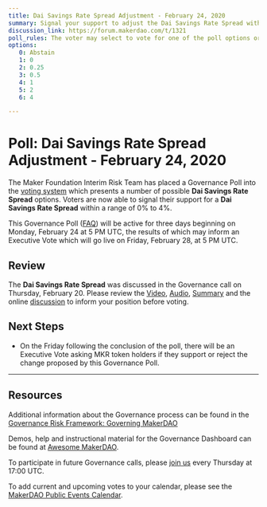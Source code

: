 ```yaml
---
title: Dai Savings Rate Spread Adjustment - February 24, 2020
summary: Signal your support to adjust the Dai Savings Rate Spread within a range of 0% to 4%
discussion_link: https://forum.makerdao.com/t/1321
poll_rules: The voter may select to vote for one of the poll options or they may elect to abstain from the poll entirely
options:
   0: Abstain
   1: 0
   2: 0.25
   3: 0.5
   4: 1
   5: 2
   6: 4

---
```

# Poll: Dai Savings Rate Spread Adjustment - February 24, 2020

The Maker Foundation Interim Risk Team has placed a Governance Poll into the [voting system](https://vote.makerdao.com/polling) which presents a number of possible **Dai Savings Rate Spread** options. Voters are now able to signal their support for a **Dai Savings Rate Spread** within a range of 0% to 4%.

This Governance Poll ([FAQ](https://community-development.makerdao.com/makerdao-scd-faqs/scd-faqs/governance)) will be active for three days beginning on Monday, February 24 at 5 PM UTC, the results of which may inform an Executive Vote which will go live on Friday, February 28, at 5 PM UTC.

## Review

The **Dai Savings Rate Spread** was discussed in the Governance call on Thursday, February 20. Please review the [Video](https://www.youtube.com/playlist?list=PLLzkWCj8ywWNq5-90-Id6VPSsrk4OWVan), [Audio](https://soundcloud.com/makerdao/sets/governance-and-risk), [Summary](https://community-development.makerdao.com/governance/governance-and-risk-meetings/summaries) and the online [discussion](https://forum.makerdao.com/c/governance) to inform your position before voting.

## Next Steps

* On the Friday following the conclusion of the poll, there will be an Executive Vote asking MKR token holders if they support or reject the change proposed by this Governance Poll.

---

## Resources

Additional information about the Governance process can be found in the [Governance Risk Framework: Governing MakerDAO](https://community-development.makerdao.com/governance/governance-risk-framework)

Demos, help and instructional material for the Governance Dashboard can be found at [Awesome MakerDAO](https://awesome.makerdao.com/#voting).

To participate in future Governance calls, please [join us](https://community-development.makerdao.com/governance/governance-and-risk-meetings) every Thursday at 17:00 UTC.

To add current and upcoming votes to your calendar, please see the [MakerDAO Public Events Calendar](https://calendar.google.com/calendar/embed?src=makerdao.com_3efhm2ghipksegl009ktniomdk%40group.calendar.google.com&ctz=America%2FLos_Angeles).
